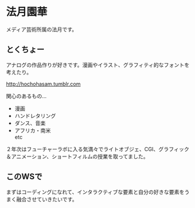 # 法月園華

メディア芸術所属の法月です。

## とくちょー

アナログの作品作りが好きです。漫画やイラスト、グラフィティ的なフォントを考えたり。

http://hochohasam.tumblr.com


関心のあるもの…
- 漫画
- ハンドレタリング
- ダンス、音楽  
- アフリカ・南米  
etc

２年次はフューチャーラボに入る気満々でライトオブジェ、CGI、グラフィック＆アニメーション、ショートフィルムの授業を取ってました。  

## このWSで  

まずはコーディングになれて、インタラクティブな要素と自分の好きな要素をうまく融合させていきたいです。
